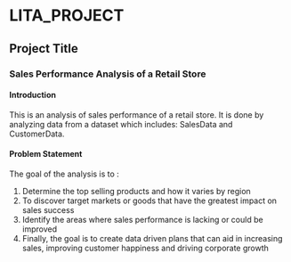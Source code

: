 # LITA_PROJECT
## Project Title
### Sales Performance Analysis of a Retail Store
#### Introduction
This is an analysis of sales performance of a retail store. It is done by analyzing data from a dataset which includes: SalesData and CustomerData.
#### Problem Statement 
The goal of the analysis is to :
1. Determine the top selling products and how it varies by region
2. To discover target markets or goods that have the greatest impact on sales success
3. Identify the areas where sales performance is lacking or could be improved
4. Finally, the goal is to create data driven plans that can aid in increasing sales, improving customer happiness and driving corporate growth
 

